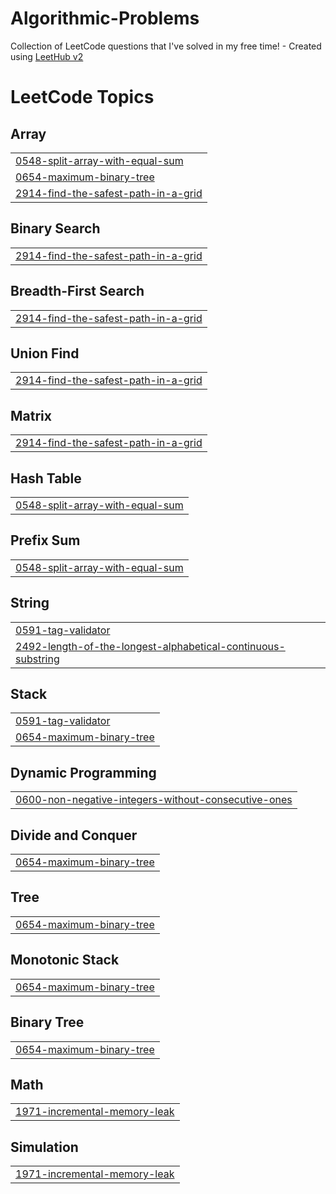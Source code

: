 # Algorithmic-Problems
Collection of LeetCode questions that I've solved in my free time! - Created using [LeetHub v2](https://github.com/arunbhardwaj/LeetHub-2.0)

<!---LeetCode Topics Start-->
# LeetCode Topics
## Array
|  |
| ------- |
| [0548-split-array-with-equal-sum](https://github.com/brianahaneku/Algorithmic-Problems/tree/master/0548-split-array-with-equal-sum) |
| [0654-maximum-binary-tree](https://github.com/brianahaneku/Algorithmic-Problems/tree/master/0654-maximum-binary-tree) |
| [2914-find-the-safest-path-in-a-grid](https://github.com/brianahaneku/Algorithmic-Problems/tree/master/2914-find-the-safest-path-in-a-grid) |
## Binary Search
|  |
| ------- |
| [2914-find-the-safest-path-in-a-grid](https://github.com/brianahaneku/Algorithmic-Problems/tree/master/2914-find-the-safest-path-in-a-grid) |
## Breadth-First Search
|  |
| ------- |
| [2914-find-the-safest-path-in-a-grid](https://github.com/brianahaneku/Algorithmic-Problems/tree/master/2914-find-the-safest-path-in-a-grid) |
## Union Find
|  |
| ------- |
| [2914-find-the-safest-path-in-a-grid](https://github.com/brianahaneku/Algorithmic-Problems/tree/master/2914-find-the-safest-path-in-a-grid) |
## Matrix
|  |
| ------- |
| [2914-find-the-safest-path-in-a-grid](https://github.com/brianahaneku/Algorithmic-Problems/tree/master/2914-find-the-safest-path-in-a-grid) |
## Hash Table
|  |
| ------- |
| [0548-split-array-with-equal-sum](https://github.com/brianahaneku/Algorithmic-Problems/tree/master/0548-split-array-with-equal-sum) |
## Prefix Sum
|  |
| ------- |
| [0548-split-array-with-equal-sum](https://github.com/brianahaneku/Algorithmic-Problems/tree/master/0548-split-array-with-equal-sum) |
## String
|  |
| ------- |
| [0591-tag-validator](https://github.com/brianahaneku/Algorithmic-Problems/tree/master/0591-tag-validator) |
| [2492-length-of-the-longest-alphabetical-continuous-substring](https://github.com/brianahaneku/Algorithmic-Problems/tree/master/2492-length-of-the-longest-alphabetical-continuous-substring) |
## Stack
|  |
| ------- |
| [0591-tag-validator](https://github.com/brianahaneku/Algorithmic-Problems/tree/master/0591-tag-validator) |
| [0654-maximum-binary-tree](https://github.com/brianahaneku/Algorithmic-Problems/tree/master/0654-maximum-binary-tree) |
## Dynamic Programming
|  |
| ------- |
| [0600-non-negative-integers-without-consecutive-ones](https://github.com/brianahaneku/Algorithmic-Problems/tree/master/0600-non-negative-integers-without-consecutive-ones) |
## Divide and Conquer
|  |
| ------- |
| [0654-maximum-binary-tree](https://github.com/brianahaneku/Algorithmic-Problems/tree/master/0654-maximum-binary-tree) |
## Tree
|  |
| ------- |
| [0654-maximum-binary-tree](https://github.com/brianahaneku/Algorithmic-Problems/tree/master/0654-maximum-binary-tree) |
## Monotonic Stack
|  |
| ------- |
| [0654-maximum-binary-tree](https://github.com/brianahaneku/Algorithmic-Problems/tree/master/0654-maximum-binary-tree) |
## Binary Tree
|  |
| ------- |
| [0654-maximum-binary-tree](https://github.com/brianahaneku/Algorithmic-Problems/tree/master/0654-maximum-binary-tree) |
## Math
|  |
| ------- |
| [1971-incremental-memory-leak](https://github.com/brianahaneku/Algorithmic-Problems/tree/master/1971-incremental-memory-leak) |
## Simulation
|  |
| ------- |
| [1971-incremental-memory-leak](https://github.com/brianahaneku/Algorithmic-Problems/tree/master/1971-incremental-memory-leak) |
<!---LeetCode Topics End-->